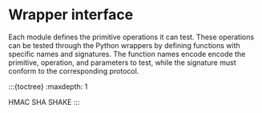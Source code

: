 # Wrapper interface

Each module defines the primitive operations it can test. These operations can
be tested through the Python wrappers by defining functions with specific names
and signatures. The function names encode encode the primitive, operation, and
parameters to test, while the signature must conform to the corresponding
protocol.

:::{toctree}
:maxdepth: 1

HMAC <HMAC>
SHA <SHA>
SHAKE <SHAKE>
:::
